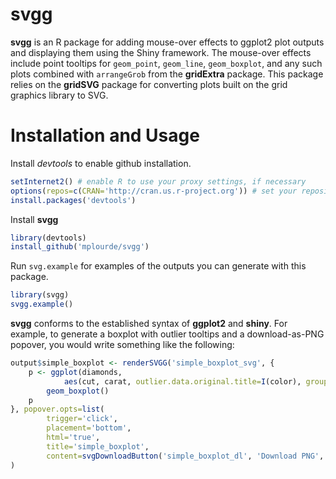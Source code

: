 svgg
================================
**svgg** is an R package for adding mouse-over effects to ggplot2 plot outputs and displaying them using the Shiny framework. The mouse-over effects include point tooltips for `geom_point`, `geom_line`, `geom_boxplot`, and any such plots combined with `arrangeGrob` from the **gridExtra** package. This package relies on the **gridSVG** package for converting plots built on the grid graphics library to SVG.

Installation and Usage
================================
Install *devtools* to enable github installation.

```r
setInternet2() # enable R to use your proxy settings, if necessary
options(repos=c(CRAN='http://cran.us.r-project.org')) # set your repository
install.packages('devtools')
```

Install **svgg**
```r
library(devtools)
install_github('mplourde/svgg')
```

Run `svg.example` for examples of the outputs you can generate with this package.

```r
library(svgg)
svgg.example()
```

**svgg** conforms to the established syntax of **ggplot2** and **shiny**. For example, to generate a boxplot with outlier tooltips and a download-as-PNG popover, you would write something like the
following:

```r
output$simple_boxplot <- renderSVGG('simple_boxplot_svg', {
    p <- ggplot(diamonds, 
            aes(cut, carat, outlier.data.original.title=I(color), group=cut)) + 
        geom_boxplot()
    p
}, popover.opts=list(
        trigger='click', 
        placement='bottom', 
        html='true', 
        title='simple_boxplot',
        content=svgDownloadButton('simple_boxplot_dl', 'Download PNG', 'simple_boxplot'))
)
```
